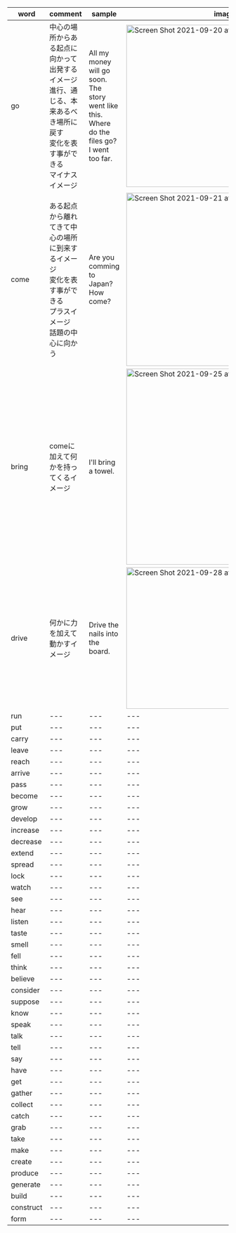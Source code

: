 |word|comment|sample|image|
|---|---|---|---|
|go|中心の場所からある起点に向かって出発するイメージ<br>進行、通じる、本来あるべき場所に戻す<br>変化を表す事ができる<br>マイナスイメージ|All my money will go soon.<br>The story went like this.<br>Where do the files go?<br>I went too far.|<img width="369" alt="Screen Shot 2021-09-20 at 21 20 41" src="https://user-images.githubusercontent.com/22611735/134001483-e63022d5-f823-4042-9df4-35131403e485.png">|
|come|ある起点から離れてきて中心の場所に到来するイメージ<br>変化を表す事ができる<br>プラスイメージ<br>話題の中心に向かう|Are you comming to Japan?<br>How come?|<img width="394" alt="Screen Shot 2021-09-21 at 6 41 01" src="https://user-images.githubusercontent.com/22611735/134079674-3ca0ca9f-3372-46b9-8a2c-d525cfe72a86.png">|
|bring|comeに加えて何かを持ってくるイメージ|I'll bring a towel.|<img width="446" alt="Screen Shot 2021-09-25 at 9 36 34" src="https://user-images.githubusercontent.com/22611735/134751932-5b2c8edb-148f-4e32-af46-3e09aada9a99.png">|
|drive|何かに力を加えて動かすイメージ|Drive the nails into the board.|<img width="322" alt="Screen Shot 2021-09-28 at 9 05 42" src="https://user-images.githubusercontent.com/22611735/135001376-6aecd16b-d013-4dc9-bc8e-5850212ea024.png">|
|run|---|---|---|
|put|---|---|---|
|carry|---|---|---|
|leave|---|---|---|
|reach|---|---|---|
|arrive|---|---|---|
|pass|---|---|---|
|become|---|---|---|
|grow|---|---|---|
|develop|---|---|---|
|increase|---|---|---|
|decrease|---|---|---|
|extend|---|---|---|
|spread|---|---|---|
|lock|---|---|---|
|watch|---|---|---|
|see|---|---|---|
|hear|---|---|---|
|listen|---|---|---|
|taste|---|---|---|
|smell|---|---|---|
|fell|---|---|---|
|think|---|---|---|
|believe|---|---|---|
|consider|---|---|---|
|suppose|---|---|---|
|know|---|---|---|
|speak|---|---|---|
|talk|---|---|---|
|tell|---|---|---|
|say|---|---|---|
|have|---|---|---|
|get|---|---|---|
|gather|---|---|---|
|collect|---|---|---|
|catch|---|---|---|
|grab|---|---|---|
|take|---|---|---|
|make|---|---|---|
|create|---|---|---|
|produce|---|---|---|
|generate|---|---|---|
|build|---|---|---|
|construct|---|---|---|
|form|---|---|---|




